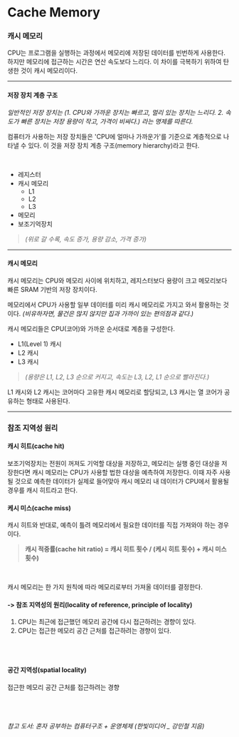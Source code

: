 Cache Memory
======
### 캐시 메모리
CPU는 프로그램을 실행하는 과정에서 메모리에 저장된 데이터를 빈번하게 사용한다.
하지만 메모리에 접근하는 시간은 연산 속도보다 느리다. 
이 차이를 극복하기 위하여 탄생한 것이 캐시 메모리이다.

----
#### 저장 장치 계층 구조
_일반적인 저장 장치는 (1. CPU와 가까운 장치는 빠르고, 멀리 있는 장치는 느리다. 2. 속도가 빠른 장치는 저장 용량이 작고, 가격이 비싸다.) 라는 명제를 따른다._

컴퓨터가 사용하는 저장 장치들은 'CPU에 얼마나 가까운가'를 기준으로 계층적으로 나타낼 수 있다.
이 것을 저장 장치 계층 구조(memory hierarchy)라고 한다.

<br>

- 레지스터
- 캐시 메모리
  - L1
  - L2
  - L3
- 메모리
- 보조기억장치

> _(위로 갈 수록, 속도 증가, 용량 감소, 가격 증가)_
----
#### 캐시 메모리
캐시 메모리는 CPU와 메모리 사이에 위치하고, 레지스터보다 용량이 크고 메모리보다 빠른 SRAM 기반의 저장 장치이다.

메모리에서 CPU가 사용할 일부 데이터를 미리 캐시 메모리로 가지고 와서 활용하는 것이다.
_(비유하자면, 물건은 많지 않지만 집과 가까이 있는 편의점과 같다.)_

캐시 메모리들은 CPU(코어)와 가까운 순서대로 계층을 구성한다.

- L1(Level 1) 캐시
- L2 캐시
- L3 캐시

> _(용량은 L1, L2, L3 순으로 커지고, 속도는 L3, L2, L1 순으로 빨라진다.)_

L1 캐시와 L2 캐시는 코어마다 고유한 캐시 메모리로 할당되고, L3 캐시는 열 코어가 공유하는 형태로 사용된다.

----
### 참조 지역성 원리

#### 캐시 히트(cache hit)
보조기억장치는 전원이 꺼져도 기억할 대상을 저장하고, 메모리는 실행 중인 대상을 저장한다면 캐시 메모리는 CPU가 사용할 법한 대상을 예측하여 저장한다.
이때 자주 사용될 것으로 예측한 데이터가 실제로 들어맞아 캐시 메모리 내 데이터가 CPU에서 활용될 경우를 캐시 히트라고 한다.

#### 케시 미스(cache miss)
캐시 히트와 반대로, 예측이 틀려 메모리에서 필요한 데이터를 직접 가져와야 하는 경우이다.

> **캐시 적중률(cache hit ratio) = 캐시 히트 횟수 / (케시 히트 횟수) + 캐시 미스 횟수)**

<br>

캐시 메모리는 한 가지 원칙에 따라 메모리로부터 가져올 데이터를 결정한다.
#### -> 참조 지역성의 원리(locality of reference, principle of locality)

1. CPU는 최근에 접근했던 메모리 공간에 다시 접근하려는 경향이 있다.
2. CPU는 접근한 메모리 공간 근처를 접근하려는 경향이 있다.

<br><br>

#### 공간 지역성(spatial locality)
접근한 메모리 공간 근처를 접근하려는 경향

<br><br>

###### _참고 도서: 혼자 공부하는 컴퓨터구조 + 운영체제 (한빛미디어 _ 강민철 지음)_
